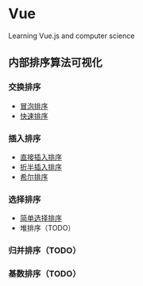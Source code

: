 # Vue
Learning Vue.js and computer science

## 内部排序算法可视化

### 交换排序
- [冒泡排序](https://hummingg.github.io/Vue/BubbleSortVisualized.html)
- [快速排序](https://hummingg.github.io/Vue/QuickSortVisualized.html)

### 插入排序
- [直接插入排序](https://hummingg.github.io/Vue/InsertSortVisualized.html)
- [折半插入排序](https://hummingg.github.io/Vue/BinaryInsertSortVisualized.html)
- [希尔排序](https://hummingg.github.io/Vue/ShellSortVisualized.html)

### 选择排序
- [简单选择排序](https://hummingg.github.io/Vue/SelectSortVisualized.html)
- 堆排序（TODO）

### 归并排序（TODO）
### 基数排序（TODO）
